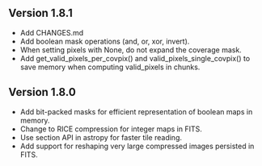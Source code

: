 Version 1.8.1
-------------
- Add CHANGES.md
- Add boolean mask operations (and, or, xor, invert).
- When setting pixels with None, do not expand the coverage mask.
- Add get_valid_pixels_per_covpix() and valid_pixels_single_covpix() to save memory when computing valid_pixels in chunks.

Version 1.8.0
-------------
- Add bit-packed masks for efficient representation of boolean maps in memory.
- Change to RICE compression for integer maps in FITS.
- Use section API in astropy for faster tile reading.
- Add support for reshaping very large compressed images persisted in FITS.
